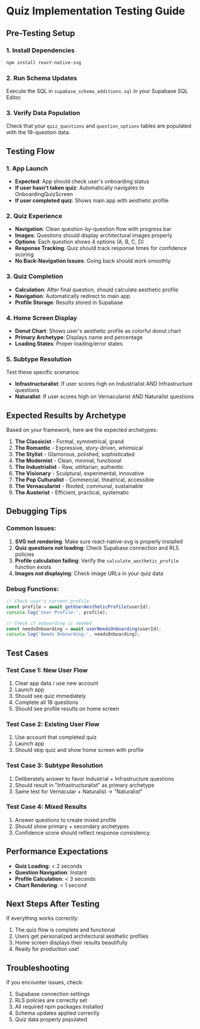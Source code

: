 # Quiz Implementation Testing Guide

## Pre-Testing Setup

### 1. Install Dependencies
```bash
npm install react-native-svg
```

### 2. Run Schema Updates
Execute the SQL in `supabase_schema_additions.sql` in your Supabase SQL Editor.

### 3. Verify Data Population
Check that your `quiz_questions` and `question_options` tables are populated with the 18-question data.

## Testing Flow

### 1. App Launch
- **Expected**: App should check user's onboarding status
- **If user hasn't taken quiz**: Automatically navigates to OnboardingQuizScreen
- **If user completed quiz**: Shows main app with aesthetic profile

### 2. Quiz Experience
- **Navigation**: Clean question-by-question flow with progress bar
- **Images**: Questions should display architectural images properly
- **Options**: Each question shows 4 options (A, B, C, D)
- **Response Tracking**: Quiz should track response times for confidence scoring
- **No Back-Navigation Issues**: Going back should work smoothly

### 3. Quiz Completion
- **Calculation**: After final question, should calculate aesthetic profile
- **Navigation**: Automatically redirect to main app
- **Profile Storage**: Results stored in Supabase

### 4. Home Screen Display
- **Donut Chart**: Shows user's aesthetic profile as colorful donut chart
- **Primary Archetype**: Displays name and percentage
- **Loading States**: Proper loading/error states

### 5. Subtype Resolution
Test these specific scenarios:
- **Infrastructuralist**: If user scores high on Industrialist AND Infrastructure questions
- **Naturalist**: If user scores high on Vernacularist AND Naturalist questions

## Expected Results by Archetype

Based on your framework, here are the expected archetypes:

1. **The Classicist** - Formal, symmetrical, grand
2. **The Romantic** - Expressive, story-driven, whimsical  
3. **The Stylist** - Glamorous, polished, sophisticated
4. **The Modernist** - Clean, minimal, functional
5. **The Industrialist** - Raw, utilitarian, authentic
6. **The Visionary** - Sculptural, experimental, innovative
7. **The Pop Culturalist** - Commercial, theatrical, accessible
8. **The Vernacularist** - Rooted, communal, sustainable
9. **The Austerist** - Efficient, practical, systematic

## Debugging Tips

### Common Issues:
1. **SVG not rendering**: Make sure react-native-svg is properly installed
2. **Quiz questions not loading**: Check Supabase connection and RLS policies
3. **Profile calculation failing**: Verify the `calculate_aesthetic_profile` function exists
4. **Images not displaying**: Check image URLs in your quiz data

### Debug Functions:
```javascript
// Check user's current profile
const profile = await getUserAestheticProfile(userId);
console.log('User Profile:', profile);

// Check if onboarding is needed
const needsOnboarding = await userNeedsOnboarding(userId);
console.log('Needs Onboarding:', needsOnboarding);
```

## Test Cases

### Test Case 1: New User Flow
1. Clear app data / use new account
2. Launch app
3. Should see quiz immediately
4. Complete all 18 questions
5. Should see profile results on home screen

### Test Case 2: Existing User Flow  
1. Use account that completed quiz
2. Launch app
3. Should skip quiz and show home screen with profile

### Test Case 3: Subtype Resolution
1. Deliberately answer to favor Industrial + Infrastructure questions
2. Should result in "Infrastructuralist" as primary archetype
3. Same test for Vernacular + Naturalist → "Naturalist"

### Test Case 4: Mixed Results
1. Answer questions to create mixed profile
2. Should show primary + secondary archetypes
3. Confidence score should reflect response consistency

## Performance Expectations

- **Quiz Loading**: < 2 seconds
- **Question Navigation**: Instant
- **Profile Calculation**: < 3 seconds  
- **Chart Rendering**: < 1 second

## Next Steps After Testing

If everything works correctly:
1. The quiz flow is complete and functional
2. Users get personalized architectural aesthetic profiles
3. Home screen displays their results beautifully
4. Ready for production use!

## Troubleshooting

If you encounter issues, check:
1. Supabase connection settings
2. RLS policies are correctly set
3. All required npm packages installed
4. Schema updates applied correctly
5. Quiz data properly populated